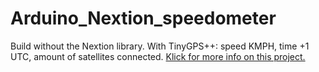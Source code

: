 # Arduino_Nextion_speedometer
Build without the Nextion library.
With TinyGPS++: speed KMPH, time +1 UTC, amount of satellites connected.
[Klick for more info on this project.](https://create.arduino.cc/projecthub/postpiet/gps-speedometer-on-a-nextion-display-a70e6e?ref=user&ref_id=1919698&offset=0)
